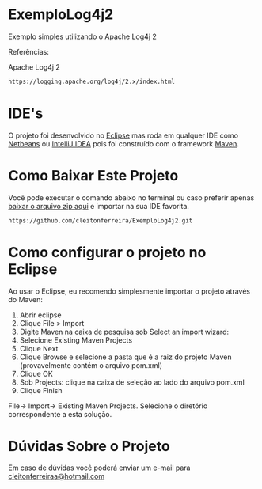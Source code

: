 # ExemploLog4j2
Exemplo simples utilizando o Apache Log4j 2 


Referências:

Apache Log4j 2

```sh
https://logging.apache.org/log4j/2.x/index.html
```

IDE's
================

O projeto foi desenvolvido no [Eclipse](https://eclipse.org) mas roda em qualquer IDE como [Netbeans](https://netbeans.org/) ou [IntelliJ IDEA](https://www.jetbrains.com/idea/) pois foi construído com o framework [Maven](https://maven.apache.org/). 

Como Baixar Este Projeto
================

Você pode executar o comando abaixo no terminal ou caso preferir apenas [baixar o arquivo zip aqui](https://github.com/cleitonferreira/ExemploLog4j2/archive/master.zip) e importar na sua IDE favorita.

```sh
https://github.com/cleitonferreira/ExemploLog4j2.git
```

Como configurar o projeto no Eclipse
================

Ao usar o Eclipse, eu recomendo simplesmente importar o projeto através do Maven:

1. Abrir eclipse
2. Clique File > Import
3. Digite Maven na caixa de pesquisa sob Select an import wizard:
4. Selecione  Existing Maven Projects
5. Clique Next
6. Clique Browse e selecione a pasta que é a raiz do projeto Maven (provavelmente contém o arquivo pom.xml)
7. Clique OK
8. Sob Projects: clique na caixa de seleção ao lado do arquivo pom.xml
9. Clique Finish


File-> Import-> Existing Maven Projects. 
Selecione o diretório
correspondente a esta solução.


Dúvidas Sobre o Projeto
================

Em caso de dúvidas você poderá enviar um e-mail para [cleitonferreiraa@hotmail.com](cleitonferreiraa@hotmail.com)